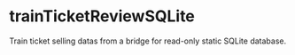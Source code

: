 # trainTicketReviewSQLite
Train ticket selling datas from a bridge for read-only static SQLite database.
